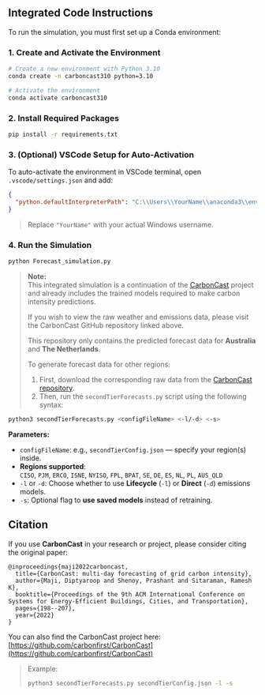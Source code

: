 ## Integrated Code Instructions

To run the simulation, you must first set up a Conda environment:

### 1. Create and Activate the Environment

```bash
# Create a new environment with Python 3.10
conda create -n carboncast310 python=3.10

# Activate the environment
conda activate carboncast310
```

### 2. Install Required Packages

```bash
pip install -r requirements.txt
```

### 3. (Optional) VSCode Setup for Auto-Activation

To auto-activate the environment in VSCode terminal, open `.vscode/settings.json` and add:

```json
{
  "python.defaultInterpreterPath": "C:\\Users\\YourName\\anaconda3\\envs\\carboncast310\\python.exe"
}
```

> Replace `"YourName"` with your actual Windows username.

### 4. Run the Simulation

```bash
python Forecast_simulation.py
```
> **Note:**  
> This integrated simulation is a continuation of the [CarbonCast](https://github.com/carbonfirst/CarbonCast.git) project and already includes the trained models required to make carbon intensity predictions.  
> 
> If you wish to view the raw weather and emissions data, please visit the CarbonCast GitHub repository linked above.
>
> This repository only contains the predicted forecast data for **Australia** and **The Netherlands**.  
> 
> To generate forecast data for other regions:
> 1. First, download the corresponding raw data from the [CarbonCast repository](https://github.com/carbonfirst/CarbonCast.git).
> 2. Then, run the `secondTierForecasts.py` script using the following syntax:

```bash
python3 secondTierForecasts.py <configFileName> <-l/-d> <-s>
```

**Parameters:**
- `configFileName`: e.g., `secondTierConfig.json` — specify your region(s) inside.
- **Regions supported**:  
  `CISO`, `PJM`, `ERCO`, `ISNE`, `NYISO`, `FPL`, `BPAT`, `SE`, `DE`, `ES`, `NL`, `PL`, `AUS_QLD`
- `-l` or `-d`: Choose whether to use **Lifecycle** (`-l`) or **Direct** (`-d`) emissions models.
- `-s`: Optional flag to **use saved models** instead of retraining.

## Citation

If you use **CarbonCast** in your research or project, please consider citing the original paper:

```
@inproceedings{maji2022carboncast,
  title={CarbonCast: multi-day forecasting of grid carbon intensity},
  author={Maji, Diptyaroop and Shenoy, Prashant and Sitaraman, Ramesh K},
  booktitle={Proceedings of the 9th ACM International Conference on Systems for Energy-Efficient Buildings, Cities, and Transportation},
  pages={198--207},
  year={2022}
}
```

You can also find the CarbonCast project here: [https://github.com/carbonfirst/CarbonCast](https://github.com/carbonfirst/CarbonCast)


> Example:
> ```bash
> python3 secondTierForecasts.py secondTierConfig.json -l -s
> ```


